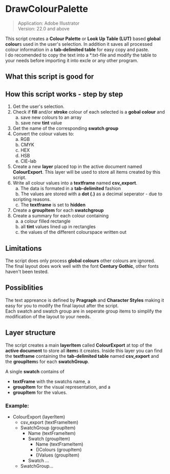 # DrawColourPalette
> Application: Adobe Illustrator<br>
Version: 22.0 and above

This script creates a **Colour Palette** or  **Look Up Table (LUT)** based **global colour**s used in the user's selection. In addition it saves all processed colour information in a **tab-delimited table** for easy copy and paste. <br> I do recomended to copy the text into a *.txt-file and modify the table to your needs before importing it into excle or any other program.

## What this script is good for

## How this script works - step by step
1. Get the user's selection.
2. Check if **fill** and/or **stroke** colour of each selected is a **gobal colour** and
  <br>&nbsp; a. save new colours to an array
  <br>&nbsp; b. save new **tint** value
3. Get the name of the corresponding **swatch group**
4. Convert the colour values to:
  <br>&nbsp; a. RGB
  <br>&nbsp; b. CMYK
  <br>&nbsp; c. HEX
  <br>&nbsp; d. HSB
  <br>&nbsp; e. CIE-lab
5. Create a new **layer** placed top in the active document named **ColourExport**. This layer will be used to store all items created by this script.
6. Write all colour values into a **textframe** named **csv_export**.
  <br>&nbsp; a. The data is formated in a **tab-delimited** fashion
  <br>&nbsp; b. The values are stored with a **dot (.)** as a decimal seperator - due to scripting reasons.
  <br>&nbsp; c. The **textframe** is set to **hidden**
7. Create a **groupItem** for each **swatchgroup**
8. Create a summary for each colour containing
  <br>&nbsp; a. a colour filled rectangle
  <br>&nbsp; b. all **tint** values lined up in rectangles
  <br>&nbsp; c. the values of the different colourspace written out

## Limitations
The script does only process **global colours** other colours are ignored. <br> 
The final layout does work well with the font **Century Gothic**, other fonts haven't been tested.

## Possiblities
The text appreance is defined by **Pragraph** and **Character Styles** making it easy for you to modify the final layout after the script.<br>
Each swatch and swatch group are in seperate group items to simplify the modification of the layout to your needs.

## Layer structure
The script creates a main **layerItem** called **ColourExport** at top of the **active document** to store all **item**s it creates. Inside this layer you can find the **textframe** containing the **tab-delimited table** named **csv_export** and the **groupItem**s for each **swatchGroup**.

A single **swatch** contains of 
- **textFrame** with the swatchs name, a 
- **groupItem** for the visual representation, and a
- **groupItem** for the values.

### Example:
* ColourExport (layerItem)
  * csv_export (textFrameItem)
  * SwatchGroup (groupItem)
    * Name (textFrameItem)
    * Swatch (groupItem)
      * Name (textFrameItem)
      * ()Colours (groupItem)
      * ()Values (groupItem)
    * Swatch ...
  * SwatchGroup...